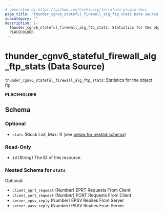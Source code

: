 ```yaml
---
# generated by https://github.com/hashicorp/terraform-plugin-docs
page_title: "thunder_cgnv6_stateful_firewall_alg_ftp_stats Data Source - terraform-provider-thunder"
subcategory: ""
description: |-
  thunder_cgnv6_stateful_firewall_alg_ftp_stats: Statistics for the object ftp
  PLACEHOLDER
---
```


# thunder_cgnv6_stateful_firewall_alg_ftp_stats (Data Source)

`thunder_cgnv6_stateful_firewall_alg_ftp_stats`: Statistics for the object ftp

__PLACEHOLDER__



<!-- schema generated by tfplugindocs -->
## Schema

### Optional

- `stats` (Block List, Max: 1) (see [below for nested schema](#nestedblock--stats))

### Read-Only

- `id` (String) The ID of this resource.

<a id="nestedblock--stats"></a>
### Nested Schema for `stats`

Optional:

- `client_eprt_request` (Number) EPRT Requests From Client
- `client_port_request` (Number) PORT Requests From Client
- `server_epsv_reply` (Number) EPSV Replies From Server
- `server_pasv_reply` (Number) PASV Replies From Server


